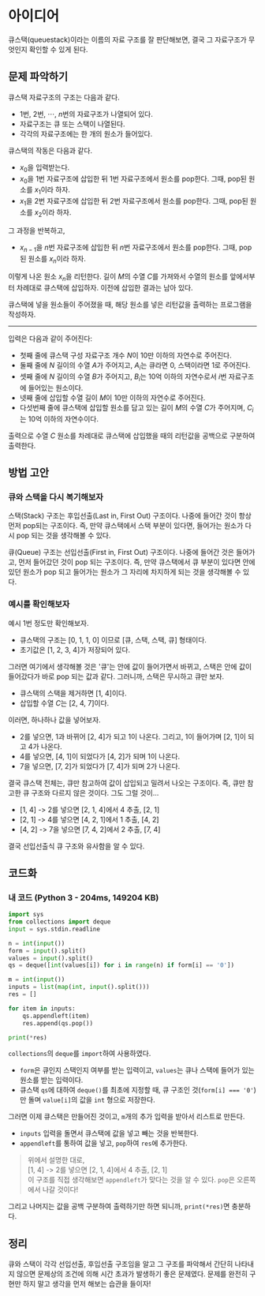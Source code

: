 # 아이디어
큐스택(queuestack)이라는 이름의 자료 구조를 잘 판단해보면, 결국 그 자료구조가 무엇인지 확인할 수 있게 된다.

## 문제 파악하기
큐스택 자료구조의 구조는 다음과 같다.
- 1번, 2번, $\cdots$, $n$번의 자료구조가 나열되어 있다.
- 자료구조는 큐 또는 스택이 나열된다.
- 각각의 자료구조에는 한 개의 원소가 들어있다.

큐스택의 작동은 다음과 같다.
- $x_0$을 입력받는다.
- $x_0$을 1번 자료구조에 삽입한 뒤 1번 자료구조에서 원소를 pop한다. 그때, pop된 원소를 $x_1$이라 하자.
- $x_1$을 2번 자료구조에 삽입한 뒤 2번 자료구조에서 원소를 pop한다. 그때, pop된 원소를 $x_2$이라 하자.

그 과정을 반복하고,
- $x_{n-1}$을 $n$번 자료구조에 삽입한 뒤 $n$번 자료구조에서 원소를 pop한다. 그때, pop된 원소를 $x_n$이라 하자.

이렇게 나온 원소 $x_n$을 리턴한다. 길이 $M$의 수열 $C$를 가져와서 수열의 원소를 앞에서부터 차례대로 큐스택에 삽입하자. 이전에 삽입한 결과는 남아 있다. 

큐스택에 넣을 원소들이 주어졌을 때, 해당 원소를 넣은 리턴값을 출력하는 프로그램을 작성하자.

---

입력은 다음과 같이 주어진다:
- 첫째 줄에 큐스택 구성 자료구조 개수 $N$이 10만 이하의 자연수로 주어진다.
- 둘째 줄에 $N$ 길이의 수열 $A$가 주어지고, $A_i$는 큐라면 0, 스택이라면 1로 주어진다.
- 셋째 줄에 $N$ 길이의 수열 $B$가 주어지고, $B_i$는 10억 이하의 자연수로서 $i$번 자료구조에 들어있는 원소이다.
- 넷째 줄에 삽입할 수열 길이 $M$이 10만 이하의 자연수로 주어진다.
- 다섯번째 줄에 큐스택에 삽입할 원소를 담고 있는 길이 $M$의 수열 $C$가 주어지며, $C_i$는 10억 이하의 자연수이다.

출력으로 수열 $C$ 원소를 차례대로 큐스택에 삽입했을 때의 리턴값을 공백으로 구분하여 출력한다.

## 방법 고안
### 큐와 스택을 다시 복기해보자
스택(Stack) 구조는 후입선출(Last in, First Out) 구조이다. 나중에 들어간 것이 항상 먼저 pop되는 구조이다. 즉, 만약 큐스택에서 스택 부분이 있다면, 들어가는 원소가 다시 pop 되는 것을 생각해볼 수 있다.

큐(Queue) 구조는 선입선출(First in, First Out) 구조이다. 나중에 들어간 것은 들어가고, 먼저 들어갔던 것이 pop 되는 구조이다. 즉, 만약 큐스택에서 큐 부분이 있다면 안에 있던 원소가 pop 되고 들어가는 원소가 그 자리에 차지하게 되는 것을 생각해볼 수 있다.

### 예시를 확인해보자
예시 1번 정도만 확인해보자.

- 큐스택의 구조는 [0, 1, 1, 0] 이므로 [큐, 스택, 스택, 큐] 형태이다.
- 초기값은 [1, 2, 3, 4]가 저장되어 있다.

그러면 여기에서 생각해볼 것은 '큐'는 안에 값이 들어가면서 바뀌고, 스택은 안에 값이 들어갔다가 바로 pop 되는 값과 같다. 그러니까, 스택은 무시하고 큐만 보자.

- 큐스택의 스택을 제거하면 [1, 4]이다.
- 삽입할 수열 $C$는 [2, 4, 7]이다.

이러면, 하나하나 값을 넣어보자.
- 2를 넣으면, 1과 바뀌어 [2, 4]가 되고 1이 나온다. 그리고, 1이 들어가며 [2, 1]이 되고 4가 나온다.
- 4를 넣으면, [4, 1]이 되었다가 [4, 2]가 되며 1이 나온다.
- 7을 넣으면, [7, 2]가 되었다가 [7, 4]가 되며 2가 나온다.

결국 큐스택 전체는, 큐만 참고하여 값이 삽입되고 밀려서 나오는 구조이다. 즉, 큐만 참고한 큐 구조와 다르지 않은 것이다. 그도 그럴 것이...
- [1, 4] -> 2를 넣으면 [2, 1, 4]에서 4 추출, [2, 1]
- [2, 1] -> 4를 넣으면 [4, 2, 1]에서 1 추출, [4, 2]
- [4, 2] -> 7을 넣으면 [7, 4, 2]에서 2 추출, [7, 4]

결국 선입선출식 큐 구조와 유사함을 알 수 있다.


## 코드화
### 내 코드 (Python 3 - 204ms, 149204 KB)
```python
import sys
from collections import deque
input = sys.stdin.readline

n = int(input())
form = input().split()
values = input().split()
qs = deque([int(values[i]) for i in range(n) if form[i] == '0'])

m = int(input())
inputs = list(map(int, input().split()))
res = []

for item in inputs:
	qs.appendleft(item)
	res.append(qs.pop())

print(*res)
```

`collections`의 `deque`를 `import`하여 사용하였다.

- `form`은 큐인지 스택인지 여부를 받는 입력이고, `values`는 큐나 스택에 들어가 있는 원소를 받는 입력이다.
- 큐스택 `qs`에 대하여 `deque()`를 최초에 지정할 때, 큐 구조인 것(`form[i] === '0'`)만 돌며 `value[i]`의 값을 `int` 형으로 저장한다.

그러면 이제 큐스택은 만들어진 것이고, `m`개의 추가 입력을 받아서 리스트로 만든다.

- `inputs` 입력을 돌면서 큐스택에 값을 넣고 빼는 것을 반복한다.
- `appendleft`를 통하여 값을 넣고, `pop`하여 `res`에 추가한다.

> 위에서 설명한 대로,   
> [1, 4] -> 2를 넣으면 [2, 1, 4]에서 4 추출, [2, 1]   
> 이 구조를 직접 생각해보면 `appendleft`가 맞다는 것을 알 수 있다. `pop`은 오른쪽에서 나갈 것이다!

그리고 나머지는 값을 공백 구분하여 출력하기만 하면 되니까, `print(*res)`면 충분하다.

## 정리
큐와 스택이 각각 선입선출, 후입선출 구조임을 알고 그 구조를 파악해서 간단히 나타내지 않으면 문제상의 조건에 의해 시간 초과가 발생하기 좋은 문제였다. 문제를 완전히 구현만 하지 말고 생각을 먼저 해보는 습관을 들이자!
